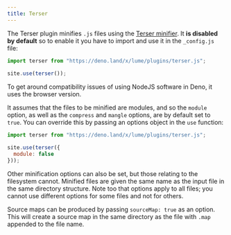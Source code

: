 ```yaml
---
title: Terser
---
```


The Terser plugin minifies `.js` files using the [Terser minifier](https://terser.org/). It **is disabled by default** so to enable it you have to import and use it in the `_config.js` file:

```js
import terser from "https://deno.land/x/lume/plugins/terser.js";
  
site.use(terser());
```

To get around compatibility issues of using NodeJS software in Deno, it uses the browser version.

It assumes that the files to be minified are modules, and so the `module` option, as well as the `compress` and `mangle` options, are by default set to `true`. You can override this by passing an options object in the `use` function:

```js
import terser from "https://deno.land/x/lume/plugins/terser.js";

site.use(terser({
  module: false
}));
```

Other minification options can also be set, but those relating to the filesystem cannot. Minified files are given the same name as the input file in the same directory structure. Note too that options apply to all files; you cannot use different options for some files and not for others.

Source maps can be produced by passing `sourceMap: true` as an option. This will create a source map in the same directory as the file with `.map` appended to the file name.
